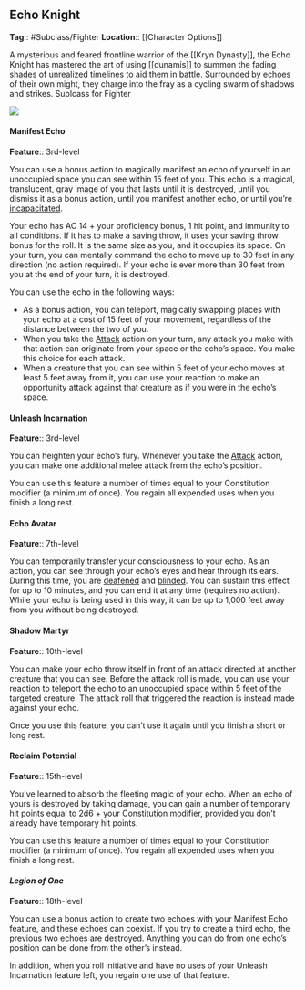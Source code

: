 ## Echo Knight
**Tag**:: #Subclass/Fighter
**Location**:: [[Character Options]]

A mysterious and feared frontline warrior of the [[Kryn Dynasty]], the Echo Knight has mastered the art of using [[dunamis]] to summon the fading shades of unrealized timelines to aid them in battle. Surrounded by echoes of their own might, they charge into the fray as a cycling swarm of shadows and strikes. Sublcass for Fighter

![](https://media.dndbeyond.com/compendium-images/egtw/yDOyqyOocErRgYJK/04-16.png)

#### Manifest Echo

**Feature**:: 3rd-level

You can use a bonus action to magically manifest an echo of yourself in an unoccupied space you can see within 15 feet of you. This echo is a magical, translucent, gray image of you that lasts until it is destroyed, until you dismiss it as a bonus action, until you manifest another echo, or until you’re [incapacitated](https://www.dndbeyond.com/compendium/rules/basic-rules/appendix-a-conditions#Incapacitated).

Your echo has AC 14 + your proficiency bonus, 1 hit point, and immunity to all conditions. If it has to make a saving throw, it uses your saving throw bonus for the roll. It is the same size as you, and it occupies its space. On your turn, you can mentally command the echo to move up to 30 feet in any direction (no action required). If your echo is ever more than 30 feet from you at the end of your turn, it is destroyed.

You can use the echo in the following ways:

-   As a bonus action, you can teleport, magically swapping places with your echo at a cost of 15 feet of your movement, regardless of the distance between the two of you.
-   When you take the [Attack](https://www.dndbeyond.com/compendium/rules/basic-rules/combat#Attack) action on your turn, any attack you make with that action can originate from your space or the echo’s space. You make this choice for each attack.
-   When a creature that you can see within 5 feet of your echo moves at least 5 feet away from it, you can use your reaction to make an opportunity attack against that creature as if you were in the echo’s space.

#### Unleash Incarnation

**Feature**:: 3rd-level

You can heighten your echo’s fury. Whenever you take the [Attack](https://www.dndbeyond.com/compendium/rules/basic-rules/combat#Attack) action, you can make one additional melee attack from the echo’s position.

You can use this feature a number of times equal to your Constitution modifier (a minimum of once). You regain all expended uses when you finish a long rest.

#### Echo Avatar

**Feature**:: 7th-level

You can temporarily transfer your consciousness to your echo. As an action, you can see through your echo’s eyes and hear through its ears. During this time, you are [deafened](https://www.dndbeyond.com/compendium/rules/basic-rules/appendix-a-conditions#Deafened) and [blinded](https://www.dndbeyond.com/compendium/rules/basic-rules/appendix-a-conditions#Blinded). You can sustain this effect for up to 10 minutes, and you can end it at any time (requires no action). While your echo is being used in this way, it can be up to 1,000 feet away from you without being destroyed.

#### Shadow Martyr

**Feature**:: 10th-level

You can make your echo throw itself in front of an attack directed at another creature that you can see. Before the attack roll is made, you can use your reaction to teleport the echo to an unoccupied space within 5 feet of the targeted creature. The attack roll that triggered the reaction is instead made against your echo.

Once you use this feature, you can’t use it again until you finish a short or long rest.

#### Reclaim Potential

**Feature**:: 15th-level

You’ve learned to absorb the fleeting magic of your echo. When an echo of yours is destroyed by taking damage, you can gain a number of temporary hit points equal to 2d6 + your Constitution modifier, provided you don’t already have temporary hit points.

You can use this feature a number of times equal to your Constitution modifier (a minimum of once). You regain all expended uses when you finish a long rest.

#### _Legion of One_

**Feature**:: 18th-level

You can use a bonus action to create two echoes with your Manifest Echo feature, and these echoes can coexist. If you try to create a third echo, the previous two echoes are destroyed. Anything you can do from one echo’s position can be done from the other’s instead.

In addition, when you roll initiative and have no uses of your Unleash Incarnation feature left, you regain one use of that feature.
